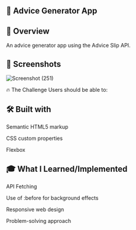 ## 🚀 Advice Generator App

## 🌟 Overview
An advice generator app using the Advice Slip API.


## 📸 Screenshots

![Screenshot (251)](https://github.com/user-attachments/assets/33a3d2e0-2cba-4df5-b744-164808cf5443)


🔥 The Challenge
Users should be able to:


## 🛠️ Built with
Semantic HTML5 markup

CSS custom properties

Flexbox

## 🎓 What I Learned/Implemented
API Fetching

Use of :before for background effects

Responsive web design

Problem-solving approach
